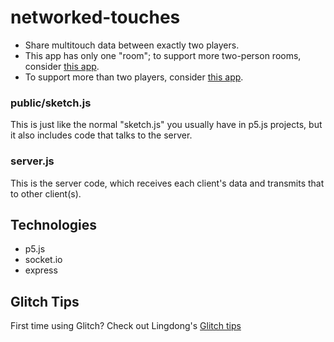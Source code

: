 # networked-touches

- Share multitouch data between exactly two players. 
- This app has only one "room"; to support more two-person rooms, consider [this app](https://glitch.com/edit/#!/sensors-rooms).
- To support more than two players, consider [this app](https://glitch.com/edit/#!/sensors-chorus).

### public/sketch.js

This is just like the normal "sketch.js" you usually have in p5.js projects, but it also includes code that talks to the server.

### server.js

This is the server code, which receives each client's data and transmits that to other client(s).


## Technologies

- p5.js
- socket.io
- express

## Glitch Tips

First time using Glitch? Check out Lingdong's [Glitch tips](https://glitch.com/edit/#!/ld-glitch-tips?path=README.md)